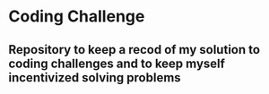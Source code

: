 # Coding Challenge

## Repository to keep a recod of my solution to coding challenges and to keep myself incentivized solving problems

